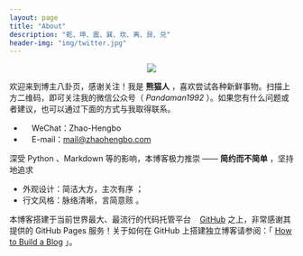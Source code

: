 ```yaml
---
layout: page
title: "About"
description: "乾、坤、震、巽、坎、离、艮、兑"
header-img: "img/twitter.jpg"
---
```


<center>
    <p><img src="{{ site.url }}/img/wechat2code.jpg" align="center"></p>
</center>

欢迎来到博主八卦页，感谢关注！我是 __熊猫人__ ，喜欢尝试各种新鲜事物。扫描上方二维码，即可关注我的微信公众号（ *Pandaman1992* ）。如果您有什么问题或者建议，也可以通过下面的方式与我取得联系。

- &nbsp;<i class="fa fa-comments">&nbsp;&nbsp;&nbsp;</i>WeChat：Zhao-Hengbo
- &nbsp;<i class="fa fa-envelope-o">&nbsp;&nbsp;&nbsp;</i>E-mail：<mail@zhaohengbo.com>

深受 Python 、Markdown 等的影响，本博客极力推崇 —— __简约而不简单__  ，坚持地追求

- 外观设计：简洁大方，主次有序 ；
- 行文风格：脉络清晰，言简意赅 。

本博客搭建于当前世界最大、最流行的代码托管平台&nbsp;&nbsp;<i class="fa fa-github">&nbsp;&nbsp;</i><a href="https://github.com/{{ site.github_username }}">GitHub</a> 之上，非常感谢其提供的 GitHub Pages 服务！关于如何在 GitHub 上搭建独立博客请参阅：「 [How to Build a Blog](http://blog.zhaohengbo.com/shared/) 」。

